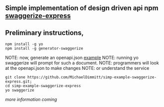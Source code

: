 ## Simple implementation of design driven api npm [swaggerize-express](https://www.npmjs.com/package/swaggerize-express)

## Preliminary instructions, 
```
npm install -g yo
npm install -g generator-swaggerize
```

NOTE: now, generate an openapi.json [example](https://raw.githubusercontent.com/wordnik/swagger-spec/master/examples/v2.0/json/petstore.json)
NOTE: running yo swaggerize will prompt for such a document.
NOTE: programmers will look at the openapi.json to make changes 
NOTE: or understand the service

```
git clone https://github.com/MichaelDimmitt/simp-example-swaggerize-express.git;
cd simp-example-swaggerize-express
yo swaggerize

```
*more information coming*
